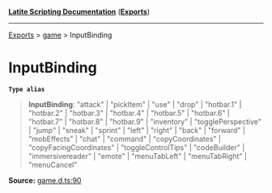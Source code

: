 [**Latite Scripting Documentation**](../../README.md) ([**Exports**](../../exports.md))

---

[Exports](../../exports.md) > [game](../index.md) > InputBinding

# InputBinding

**`Type alias`**

> **InputBinding**: "attack" \| "pickItem" \| "use" \| "drop" \| "hotbar.1" \| "hotbar.2" \| "hotbar.3" \| "hotbar.4" \| "hotbar.5" \| "hotbar.6" \| "hotbar.7" \| "hotbar.8" \| "hotbar.9" \| "inventory" \| "togglePerspective" \| "jump" \| "sneak" \| "sprint" \| "left" \| "right" \| "back" \| "forward" \| "mobEffects" \| "chat" \| "command" \| "copyCoordinates" \| "copyFacingCoordinates" \| "toggleControlTips" \| "codeBuilder" \| "immersivereader" \| "emote" \| "menuTabLeft" \| "menuTabRight" \| "menuCancel"

**Source:** [game.d.ts:90](https://github.com/LatiteScripting/latitescripting.github.io/blob/1720dc7/definitions/game.d.ts#L90)
